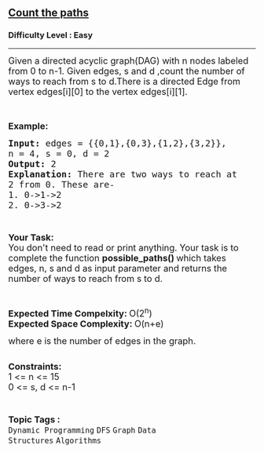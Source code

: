 <h2><a href="https://www.geeksforgeeks.org/problems/count-the-paths4332/1?page=1&category=Graph&difficulty=Easy&sortBy=submissions">Count the paths</a></h2><h3>Difficulty Level : Easy</h3><hr><div class="problems_problem_content__Xm_eO"><p><span style="font-size:18px">Given a directed acyclic graph(DAG) with n nodes labeled from 0 to n-1. Given edges, s and d ,count the number of ways to reach from s to d.</span><span style="font-size:18px">There is a directed Edge from vertex edges[i][0]&nbsp;to the vertex&nbsp;edges[i][1].</span></p>

<p><span style="font-size:18px">&nbsp;</span></p>

<p><span style="font-size:18px"><strong>Example:</strong></span></p>

<pre><span style="font-size:18px"><strong>Input: </strong>edges = {{0,1},{0,3},{1,2},{3,2}}, 
n = 4, s = 0, d = 2
<strong>Output: </strong>2
<strong>Explanation: </strong>There are two ways to reach at 
2 from 0. These are-
1. 0-&gt;1-&gt;2
2. 0-&gt;3-&gt;2</span>
</pre>

<p>&nbsp;</p>

<p><span style="font-size:18px"><strong>Your Task:</strong><br>
You don't need to read or print anything. Your task is to complete the function&nbsp;<strong>possible_paths()&nbsp;</strong>which takes edges, n, s and d as input parameter and returns the number of ways to reach from s to d.</span></p>

<p>&nbsp;</p>

<p><span style="font-size:18px"><strong>Expected Time Compelxity:&nbsp;</strong>O(2<sup>n</sup>)<br>
<strong>Expected Space Complexity:&nbsp;</strong>O(n+e) </span></p>

<p><span style="font-size:18px">where e is the number of edges in the graph.</span><br>
&nbsp;</p>

<p><span style="font-size:18px"><strong>Constraints:</strong><br>
1 &lt;= n &lt;= 15<br>
0 &lt;= s, d &lt;= n-1</span></p>
</div><br><p><span style=font-size:18px><strong>Topic Tags : </strong><br><code>Dynamic Programming</code>&nbsp;<code>DFS</code>&nbsp;<code>Graph</code>&nbsp;<code>Data Structures</code>&nbsp;<code>Algorithms</code>&nbsp;